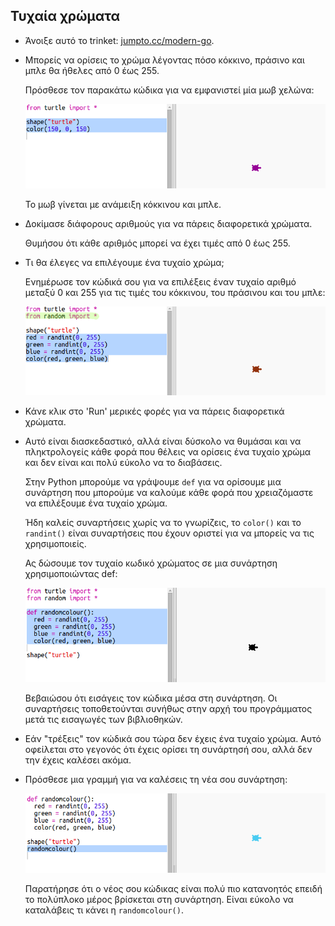 ## Τυχαία χρώματα

+ Άνοιξε αυτό το trinket: <a href="http://jumpto.cc/modern-go" target="_blank">jumpto.cc/modern-go</a>.

+ Μπορείς να ορίσεις το χρώμα λέγοντας πόσο κόκκινο, πράσινο και μπλε θα ήθελες από 0 έως 255.
    
    Πρόσθεσε τον παρακάτω κώδικα για να εμφανιστεί μία μωβ χελώνα:
    
    ![screenshot](images/modern-purple.png)
    
    Το μωβ γίνεται με ανάμειξη κόκκινου και μπλε.

+ Δοκίμασε διάφορους αριθμούς για να πάρεις διαφορετικά χρώματα.
    
    Θυμήσου ότι κάθε αριθμός μπορεί να έχει τιμές από 0 έως 255.

+ Τι θα έλεγες να επιλέγουμε ένα τυχαίο χρώμα;
    
    Ενημέρωσε τον κώδικά σου για να επιλέξεις έναν τυχαίο αριθμό μεταξύ 0 και 255 για τις τιμές του κόκκινου, του πράσινου και του μπλε:
    
    ![screenshot](images/modern-random-colour.png)

+ Κάνε κλικ στο 'Run' μερικές φορές για να πάρεις διαφορετικά χρώματα.

+ Αυτό είναι διασκεδαστικό, αλλά είναι δύσκολο να θυμάσαι και να πληκτρολογείς κάθε φορά που θέλεις να ορίσεις ένα τυχαίο χρώμα και δεν είναι και πολύ εύκολο να το διαβάσεις.
    
    Στην Python μπορούμε να γράψουμε `def` για να ορίσουμε μια συνάρτηση που μπορούμε να καλούμε κάθε φορά που χρειαζόμαστε να επιλέξουμε ένα τυχαίο χρώμα.
    
    Ήδη καλείς συναρτήσεις χωρίς να το γνωρίζεις, το `color()` και το `randint()` είναι συναρτήσεις που έχουν οριστεί για να μπορείς να τις χρησιμοποιείς.
    
    Ας δώσουμε τον τυχαίο κωδικό χρώματος σε μια συνάρτηση χρησιμοποιώντας def:
    
    ![screenshot](images/modern-colour-function.png)
    
    Βεβαιώσου ότι εισάγεις τον κώδικα μέσα στη συνάρτηση. Οι συναρτήσεις τοποθετούνται συνήθως στην αρχή του προγράμματος μετά τις εισαγωγές των βιβλιοθηκών.

+ Εάν "τρέξεις" τον κώδικά σου τώρα δεν έχεις ένα τυχαίο χρώμα. Αυτό οφείλεται στο γεγονός ότι έχεις ορίσει τη συνάρτησή σου, αλλά δεν την έχεις καλέσει ακόμα.

+ Πρόσθεσε μια γραμμή για να καλέσεις τη νέα σου συνάρτηση:
    
    ![screenshot](images/modern-call-colour.png)
    
    Παρατήρησε ότι ο νέος σου κώδικας είναι πολύ πιο κατανοητός επειδή το πολύπλοκο μέρος βρίσκεται στη συνάρτηση. Είναι εύκολο να καταλάβεις τι κάνει η `randomcolour()`.